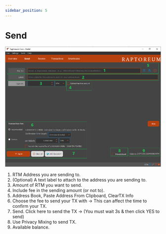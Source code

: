 ```yaml
---
sidebar_position: 5
---
```


# Send

![Send Window](/img/wallets/gui/send.png)

1. RTM Address you are sending to.
2. (Optional) A text label to attach to the address you are sending to.
3. Amount of RTM you want to send.
4. Include fee in the sending amount (or not to).
5. Address Book, Paste Address From Clipboard, ClearTX Info
6. Choose the fee to send your TX with → This can affect the time to confirm your TX.
7. Send. Click here to send the TX → (You must wait 3s & then click YES to send)
8. Use Privacy Mixing to send TX.
9. Available balance.
